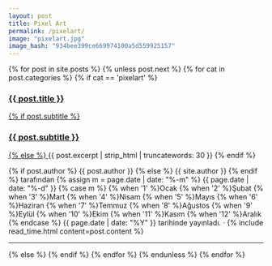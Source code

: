 ```yaml
---
layout: post
title: Pixel Art
permalink: /pixelart/
image: "pixelart.jpg"
image_hash: "934bee399ce669974100a5d559925157"
---
```




{% for post in site.posts %}
{% unless post.next %}
{% for cat in post.categories %}
{% if cat == 'pixelart' %}
<article class="post-preview">
  <a href="{{ post.url | prepend: site.baseurl | replace: '//', '/' }}">
    <h3 class="post-title">{{ post.title }}</h3>
    {% if post.subtitle %}
    <h3 class="post-subtitle">{{ post.subtitle }}</h3>
    {% else %}
    <a class="post-subtitle">{{ post.excerpt | strip_html | truncatewords: 30 }}</a>
    {% endif %}
  </a>
  <p class="post-meta">
    {% if post.author %}
    {{ post.author }}
    {% else %}
    {{ site.author }}
    {% endif %}
    tarafından
    {% assign m = page.date | date: "%-m" %}
    {{ page.date | date: "%-d" }}
    {% case m %}
      {% when '1' %}Ocak
      {% when '2' %}Şubat
      {% when '3' %}Mart
      {% when '4' %}Nisam
      {% when '5' %}Mayıs
      {% when '6' %}Haziran
      {% when '7' %}Temmuz
      {% when '8' %}Ağustos
      {% when '9' %}Eylül
      {% when '10' %}Ekim
      {% when '11' %}Kasım
      {% when '12' %}Aralık
    {% endcase %}
    {{ page.date | date: "%Y" }}
    tarihinde yayınladı. &middot; {% include read_time.html
    content=post.content %}
  </p>
</article>
<hr>
{% else %}
{% endif %}
{% endfor %}
{% endunless %}
{% endfor %}